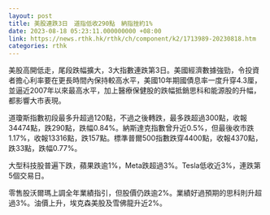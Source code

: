 ```yaml
---
layout: post
title: 美股連跌3日　道指低收290點　納指挫約1%
date: 2023-08-18 05:23:11.000000000 +08:00
link: https://news.rthk.hk/rthk/ch/component/k2/1713989-20230818.htm
categories: rthk
---
```


美股高開低走，尾段跌幅擴大，3大指數連跌第3日。美國經濟數據強勁，令投資者擔心利率要在更長時間內保持較高水平，美國10年期國債息率一度升穿4.3厘，並逼近2007年以來最高水平，加上醫療保健股的跌幅抵銷思科和能源股的升幅，都影響大市表現。

道瓊斯指數初段最多升超過120點，不過之後轉跌，最多跌超過300點，收報34474點，跌290點，跌幅0.84%。納斯達克指數曾升近0.5%，但最後收市跌1.17%，收報13316點，跌157點。標準普爾500指數跌穿4400點，收報4370點，跌33點，跌幅0.77%。

大型科技股普遍下跌，蘋果跌逾1%，Meta跌超過3%。Tesla低收近3%，連跌第5個交易日。

零售股沃爾瑪上調全年業績指引，但股價仍跌逾2%。業績好過預期的思科則升超過3%。油價上升，埃克森美股及雪佛龍升近2%。
